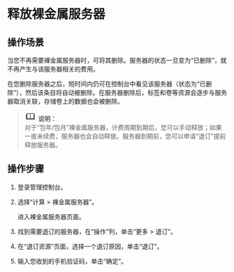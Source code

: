 # 释放裸金属服务器<a name="bms_umn_0015"></a>

## 操作场景<a name="section460819391392"></a>

当您不再需要裸金属服务器时，可将其删除。服务器的状态一旦变为“已删除”，就不再产生与该服务器相关的费用。

在您删除服务器之后，短时间内仍可在控制台中看见该服务器（状态为“已删除”），然后该条目将自动被删除。在服务器删除后，标签和卷等资源会逐步与服务器取消关联，存储卷上的数据也会被删除。

>![](public_sys-resources/icon-note.gif) **说明：**   
>对于“包年/包月”裸金属服务器，计费周期到期后，您可以手动释放；如果一直未续费，服务器也会自动释放。服务器到期前，您可以申请“退订”提前释放服务器。  

## 操作步骤<a name="section386325812919"></a>

1.  登录管理控制台。
2.  选择“计算 \> 裸金属服务器”。

    进入裸金属服务器页面。

3.  找到需要退订的服务器，在“操作”列，单击“更多 \> 退订”。
4.  在“退订资源”页面，选择一个退订原因，单击“退订”。
5.  输入您收到的手机验证码，单击“确定”。

